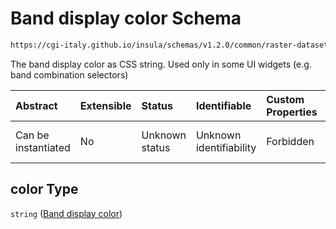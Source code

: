 # Band display color Schema

```txt
https://cgi-italy.github.io/insula/schemas/v1.2.0/common/raster-dataset-visualization-config.schema.json#/$defs/rasterBandVisualizationConfig/properties/color
```

The band display color as CSS string. Used only in some UI widgets (e.g. band combination selectors)

| Abstract            | Extensible | Status         | Identifiable            | Custom Properties | Additional Properties | Access Restrictions | Defined In                                                                                                                                 |
| :------------------ | :--------- | :------------- | :---------------------- | :---------------- | :-------------------- | :------------------ | :----------------------------------------------------------------------------------------------------------------------------------------- |
| Can be instantiated | No         | Unknown status | Unknown identifiability | Forbidden         | Allowed               | none                | [raster-dataset-visualization-config.schema.json\*](schemas/common/raster-dataset-visualization-config.schema.json) |

## color Type

`string` ([Band display color](raster-dataset-visualization-config-defs-band-visualization-configuration-properties-band-display-color.md))
